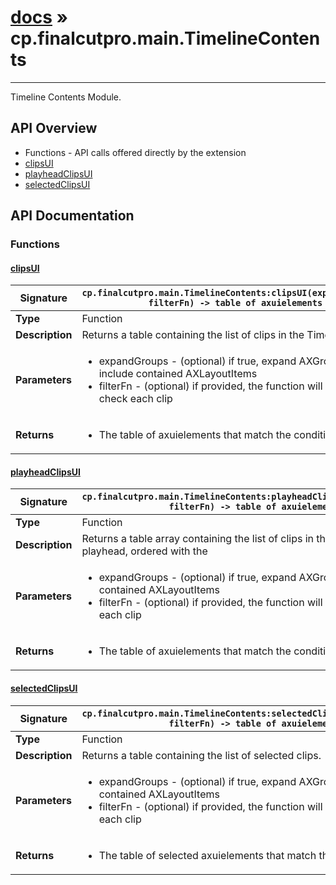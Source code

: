 # [docs](index.md) » cp.finalcutpro.main.TimelineContents
---

Timeline Contents Module.

## API Overview
* Functions - API calls offered directly by the extension
 * [clipsUI](#clipsui)
 * [playheadClipsUI](#playheadclipsui)
 * [selectedClipsUI](#selectedclipsui)

## API Documentation

### Functions

#### [clipsUI](#clipsui)
| <span style="font-align: left;">**Signature**</span> | <span style="font-align: left;">`cp.finalcutpro.main.TimelineContents:clipsUI(expandedGroups, filterFn) -> table of axuielements` </span>                                                |
| -----------------------------------------------------|---------------------------------------------------------------------------------------------------------|
| **Type**                                             | Function                                                                                         |
| **Description**                                      | Returns a table containing the list of clips in the Timeline.                                                                                         |
| **Parameters**                                       | <ul><li>expandGroups	- (optional) if true, expand AXGroups to include contained AXLayoutItems</li><li>filterFn		- (optional) if provided, the function will be called to check each clip</li></ul> |
| **Returns**                                          | <ul><li>The table of axuielements that match the conditions</li></ul>          |

#### [playheadClipsUI](#playheadclipsui)
| <span style="font-align: left;">**Signature**</span> | <span style="font-align: left;">`cp.finalcutpro.main.TimelineContents:playheadClipsUI(expandedGroups, filterFn) -> table of axuielements` </span>                                                |
| -----------------------------------------------------|---------------------------------------------------------------------------------------------------------|
| **Type**                                             | Function                                                                                         |
| **Description**                                      | Returns a table array containing the list of clips in the Timeline under the playhead, ordered with the                                                                                         |
| **Parameters**                                       | <ul><li>expandGroups	- (optional) if true, expand AXGroups to include contained AXLayoutItems</li><li>filterFn		- (optional) if provided, the function will be called to check each clip</li></ul> |
| **Returns**                                          | <ul><li>The table of axuielements that match the conditions</li></ul>          |

#### [selectedClipsUI](#selectedclipsui)
| <span style="font-align: left;">**Signature**</span> | <span style="font-align: left;">`cp.finalcutpro.main.TimelineContents:selectedClipsUI(expandedGroups, filterFn) -> table of axuielements` </span>                                                |
| -----------------------------------------------------|---------------------------------------------------------------------------------------------------------|
| **Type**                                             | Function                                                                                         |
| **Description**                                      | Returns a table containing the list of selected clips.                                                                                         |
| **Parameters**                                       | <ul><li>expandGroups	- (optional) if true, expand AXGroups to include contained AXLayoutItems</li><li>filterFn		- (optional) if provided, the function will be called to check each clip</li></ul> |
| **Returns**                                          | <ul><li>The table of selected axuielements that match the conditions</li></ul>          |

